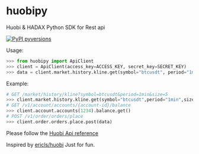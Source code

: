 # huobipy

Huobi & HADAX Python SDK for Rest api

[![PyPI pyversions](https://img.shields.io/pypi/pyversions/ansicolortags.svg)](https://github.com/yobo000/huobipy)


Usage:

```python
>>> from huobipy import ApiClient
>>> client = ApiClient(access_key=ACCESS_KEY, secret_key=SECRET_KEY)
>>> data = client.market.history.kline.get(symbol="btcusdt", period="1min", size=5)
```

Example:

```python
# GET /market/history/kline?symbol=btcusdt&period=1min&size=5
>>> client.market.history.kline.get(symbol="btcusdt",period="1min",size=5)
# GET /v1/account/accounts/{account-id}/balance
>>> client.account.accounts(1234).balance.get()
# POST /v1/order/orders/place
>>> client.order.orders.place.post(data)
```
Please follow the [Huobi Api reference](https://github.com/huobiapi/API_Docs/wiki/REST_api_reference)

Inspired by [ericls/huobi](https://github.com/ericls/huobi)
Just for fun.
